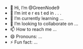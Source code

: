 - 👋 Hi, I’m @GreenNode9
-  👀 I’m  int e     r      es  t ed in   .  . .     
- 🌱 I’m currently learning  ...   
- 💞️ I’m looking to collaborate on ...
- 📫 How to reach me ...
- 😄 Pronouns: ...
- ⚡ Fun fact: ...

<!---
GreenNode9/GreenNode9 is a ✨ special ✨ repository because its `README.md` (this file) appears on your GitHub profile.
You can click the Preview link to take a look at your changes.
--->
